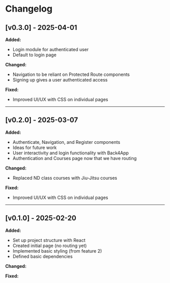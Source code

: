 # Changelog

## [v0.3.0] - 2025-04-01
**Added:**
  - Login module for authenticated user
  - Default to login page

**Changed:**
  - Navigation to be reliant on Protected Route components
  - Signing up gives a user authenticated access

**Fixed:**
  - Improved UI/UX with CSS on individual pages

---

## [v0.2.0] - 2025-03-07
**Added:**
- Authenticate, Navigation, and Register components
- Ideas for future work
- User interactivity and login functionality with Back4App
- Authentication and Courses page now that we have routing

**Changed:**
- Replaced ND class courses with Jiu-Jitsu courses

**Fixed:**
- Improved UI/UX with CSS on individual pages

---

## [v0.1.0] - 2025-02-20
**Added:**
- Set up project structure with React
- Created initial page (no routing yet)
- Implemented basic styling (from feature 2)
- Defined basic dependencies

**Changed:**

**Fixed:**
